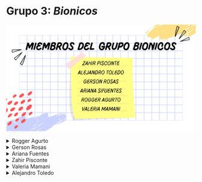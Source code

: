 # Grupo 3: *Bionicos* 
![Presentación](./img/bionicos.jpg)
<details>
  <summary>Rogger Agurto</summary>
  <div>
    <p>Me llamo Leonardo, me gusta programar</p>
  </div>
</details>
<details>
  <summary>Gerson Rosas</summary>
  <div>
    <p>Hola</p>
  </div>
</details>
<details>
  <summary>Ariana Fuentes</summary>
</details>
<details>
  <summary>Zahir Pisconte</summary>
  <div> EDAD: 18 AÑOS 
  <div> PASATIEMPOS: Jugar basquet y cantar en la ducha </div></div>
  
</details>
<details>
  <summary>Valeria Mamani</summary>
  <div> EDAD: 17 AÑOS
  <div> Pasatiempos: Jugar videojuegos, hacer natación, la repostería y mi interés en el área de Ingeniería Biomédica es el área de Tejidos y Biomecánica.</div></div>
</details>
<details>
  <summary>Alejandro Toledo</summary>
  ![Presentación](./img/Alejandro.jpeg)
<div> EDAD: 19 AÑOS
<div> Pasatiempoos: Ir al gimnasio, además me gusta pasar tiempo en el laboratorio de bioimpresión de la PUCP, me gustar disfrutar el tiempo con mi familia y con mis amigos, sobre mi interés en el área de Ingeniería Biomédica es el área de Señales e imágenes médicas para poder llegar a la rama de la neuroingeniería, otras ramas que me gustan de la ingeniría biomédica son la ingeniería tisular y biomécanica.
